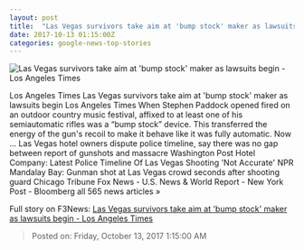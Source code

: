 ```yaml
---
layout: post
title:  "Las Vegas survivors take aim at 'bump stock' maker as lawsuits begin - Los Angeles Times"
date: 2017-10-13 01:15:00Z
categories: google-news-top-stories
---
```


![Las Vegas survivors take aim at 'bump stock' maker as lawsuits begin - Los Angeles Times](http://www.trbimg.com/img-59e015a9/turbine/la-na-las-vegas-lawsuits-20171012)

Los Angeles Times Las Vegas survivors take aim at 'bump stock' maker as lawsuits begin Los Angeles Times When Stephen Paddock opened fired on an outdoor country music festival, affixed to at least one of his semiautomatic rifles was a “bump stock” device. This transferred the energy of the gun's recoil to make it behave like it was fully automatic. Now ... Las Vegas hotel owners dispute police timeline, say there was no gap between report of gunshots and massacre Washington Post Hotel Company: Latest Police Timeline Of Las Vegas Shooting 'Not Accurate' NPR Mandalay Bay: Gunman shot at Las Vegas crowd seconds after shooting guard Chicago Tribune Fox News - U.S. News & World Report - New York Post - Bloomberg all 565 news articles »


Full story on F3News: [Las Vegas survivors take aim at 'bump stock' maker as lawsuits begin - Los Angeles Times](http://www.f3nws.com/n/tNKrAF)

> Posted on: Friday, October 13, 2017 1:15:00 AM
